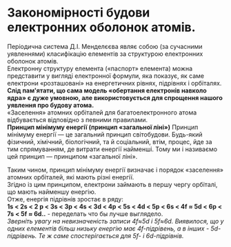 # Закономірності будови електронних оболонок атомів.

Періодична система Д.І. Менделєєва являє собою (за сучасними уявленнями) класифікацію елементів за структурою електронних оболонок атомів.        
Електронну структуру елемента («паспорт» елемента) можна представити у вигляді електронної формули, яка показує, як саме електрони «розташовані» на енергетичних рівнях, підрівнях і орбіталях.        
**Слід пам'ятати, що сама модель «обертання електронів навколо ядра» є дуже умовною, але використовується для спрощення нашого уявлення про будову атома.**       
«Заселення» атомних орбіталей для багатоелектронного атома відбувається відповідно з певними правилами.        
**Принцип мінімуму енергії (принцип «загальної ліні»)**
Принцип мінімуму енергії ― це загальний принцип світобудови. Будь-який фізичний, хімічний, біологічний, та й соціальний, втім, процес, йде за тим спрямуванням, де витрати енергії найменші. Тому ми і називаємо цей принцип ― принципом «загальної ліні».
<!---картинка--->       
Таким чином, принцип мінімуму енергії визначає і порядок «заселення» атомних орбіталей, які мають різні енергії.         
Згідно із цим принципом, електрони займають в першу чергу орбіталі, що мають найменшу енергію.      
Отже, енергія підрівнів зростає в ряду:     
**1s < 2s < 2 p < 3s < 3p < 4s < 3d < 4p < 5s < 4d < 5p < 6s < 4f ≈ 5d < 6p < 7s < 5f ≈ 6d..** - переделать что бы лучше выглядело.             
*Зверніть увагу на невизначеність записи 4f≈5d і 5f≈6d. Виявилося, що у одних елементів більш низьку енергію має 4f-підрівень, а в інших - 5d-підрівень. Те ж саме спостерігається для 5f- і 6d-підрівнів.*





